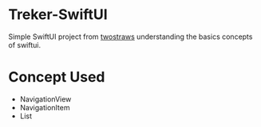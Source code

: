# Treker-SwiftUI
Simple SwiftUI project from <a href="https://twitter.com/twostraws">twostraws</a> understanding the basics concepts of swiftui.

# Concept Used
- NavigationView
- NavigationItem
- List
